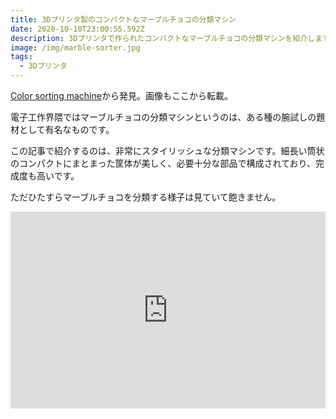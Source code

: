```yaml
---
title: 3Dプリンタ製のコンパクトなマーブルチョコの分類マシン
date: 2020-10-10T23:00:55.592Z
description: 3Dプリンタで作られたコンパクトなマーブルチョコの分類マシンを紹介します。
image: /img/marble-sorter.jpg
tags:
  - 3Dプリンタ
---
```

[Color sorting machine](https://hackaday.io/project/168885-color-sorting-machine)から発見。画像もここから転載。

電子工作界隈ではマーブルチョコの分類マシンというのは、ある種の腕試しの題材として有名なものです。

この記事で紹介するのは、非常にスタイリッシュな分類マシンです。細長い筒状のコンパクトにまとまった筐体が美しく、必要十分な部品で構成されており、完成度も高いです。

ただひたすらマーブルチョコを分類する様子は見ていて飽きません。

<iframe width="100%" height="315" src="https://www.youtube.com/embed/IgHSTQG3dpk" frameborder="0" allow="accelerometer; autoplay; encrypted-media; gyroscope; picture-in-picture" allowfullscreen></iframe>
